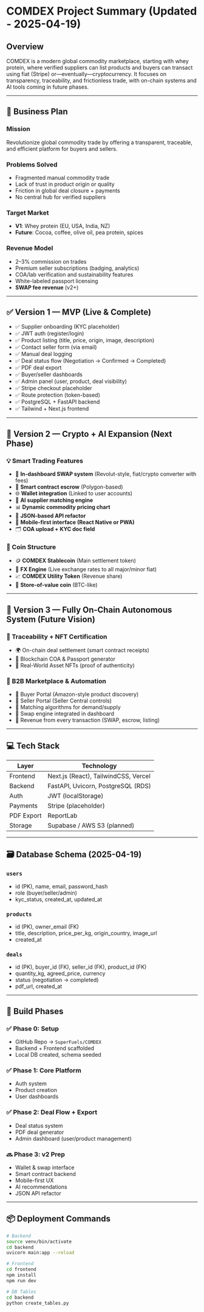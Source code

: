 # COMDEX Project Summary (Updated - 2025-04-19)

## Overview
COMDEX is a modern global commodity marketplace, starting with whey protein, where verified suppliers can list products and buyers can transact using fiat (Stripe) or—eventually—cryptocurrency. It focuses on transparency, traceability, and frictionless trade, with on-chain systems and AI tools coming in future phases.

---

## 🔹 Business Plan

### Mission
Revolutionize global commodity trade by offering a transparent, traceable, and efficient platform for buyers and sellers.

### Problems Solved
- Fragmented manual commodity trade
- Lack of trust in product origin or quality
- Friction in global deal closure + payments
- No central hub for verified suppliers

### Target Market
- **V1**: Whey protein (EU, USA, India, NZ)
- **Future**: Cocoa, coffee, olive oil, pea protein, spices

### Revenue Model
- 2–3% commission on trades  
- Premium seller subscriptions (badging, analytics)  
- COA/lab verification and sustainability features  
- White-labeled passport licensing  
- **SWAP fee revenue** (v2+)

---

## ✅ Version 1 — MVP (Live & Complete)

- ✅ Supplier onboarding (KYC placeholder)
- ✅ JWT auth (register/login)
- ✅ Product listing (title, price, origin, image, description)
- ✅ Contact seller form (via email)
- ✅ Manual deal logging
- ✅ Deal status flow (Negotiation → Confirmed → Completed)
- ✅ PDF deal export
- ✅ Buyer/seller dashboards
- ✅ Admin panel (user, product, deal visibility)
- ✅ Stripe checkout placeholder
- ✅ Route protection (token-based)
- ✅ PostgreSQL + FastAPI backend
- ✅ Tailwind + Next.js frontend

---

## 🔄 Version 2 — Crypto + AI Expansion (Next Phase)

### 💡 Smart Trading Features
- 🔁 **In-dashboard SWAP system** (Revolut-style, fiat/crypto converter with fees)
- 🔐 **Smart contract escrow** (Polygon-based)
- 🌐 **Wallet integration** (Linked to user accounts)
- 🧠 **AI supplier matching engine**
- 📊 **Dynamic commodity pricing chart**
- 🧾 **JSON-based API refactor**
- 📱 **Mobile-first interface (React Native or PWA)**
- 🗂️ **COA upload + KYC doc field**

### 💸 Coin Structure
- 🪙 **COMDEX Stablecoin** (Main settlement token)
- 🔁 **FX Engine** (Live exchange rates to all major/minor fiat)
- 📈 **COMDEX Utility Token** (Revenue share)
- 🏦 **Store-of-value coin** (BTC-like)

---

## 🧬 Version 3 — Fully On-Chain Autonomous System (Future Vision)

### 🧾 Traceability + NFT Certification
- 🌍 On-chain deal settlement (smart contract receipts)
- 📜 Blockchain COA & Passport generator
- 🧾 Real-World Asset NFTs (proof of authenticity)

### 🔗 B2B Marketplace & Automation
- 🛒 Buyer Portal (Amazon-style product discovery)
- 🧰 Seller Portal (Seller Central controls)
- 🧠 Matching algorithms for demand/supply
- 🔁 Swap engine integrated in dashboard
- 🔄 Revenue from every transaction (SWAP, escrow, listing)

---

## 💻 Tech Stack

| Layer      | Technology                             |
|------------|-----------------------------------------|
| Frontend   | Next.js (React), TailwindCSS, Vercel    |
| Backend    | FastAPI, Uvicorn, PostgreSQL (RDS)      |
| Auth       | JWT (localStorage)                      |
| Payments   | Stripe (placeholder)                    |
| PDF Export | ReportLab                               |
| Storage    | Supabase / AWS S3 (planned)             |

---

## 🗃️ Database Schema (2025-04-19)

### `users`
- id (PK), name, email, password_hash
- role (buyer/seller/admin)
- kyc_status, created_at, updated_at

### `products`
- id (PK), owner_email (FK)
- title, description, price_per_kg, origin_country, image_url
- created_at

### `deals`
- id (PK), buyer_id (FK), seller_id (FK), product_id (FK)
- quantity_kg, agreed_price, currency
- status (negotiation → completed)
- pdf_url, created_at

---

## 🧱 Build Phases

### ✅ Phase 0: Setup
- GitHub Repo → `SuperFuels/COMDEX`
- Backend + Frontend scaffolded
- Local DB created, schema seeded

### ✅ Phase 1: Core Platform
- Auth system
- Product creation
- User dashboards

### ✅ Phase 2: Deal Flow + Export
- Deal status system
- PDF deal generator
- Admin dashboard (user/product management)

### 🔜 Phase 3: v2 Prep
- Wallet & swap interface
- Smart contract backend
- Mobile-first UX
- AI recommendations
- JSON API refactor

---

## 📦 Deployment Commands

```bash
# Backend
source venv/bin/activate
cd backend
uvicorn main:app --reload

# Frontend
cd frontend
npm install
npm run dev

# DB Tables
cd backend
python create_tables.py

